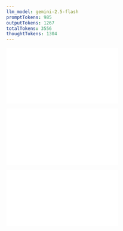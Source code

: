 ```yaml
---
llm_model: gemini-2.5-flash
promptTokens: 985
outputTokens: 1267
totalTokens: 3556
thoughtTokens: 1304
---
```


![@](steps/_.2a70b1f4.md)

![@](steps/response.6cb8813b.md)

![@](steps/response.b2004d0b.md)
